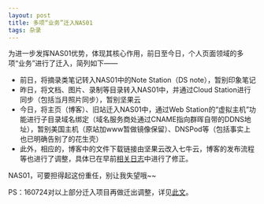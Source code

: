 ```yaml
---
layout: post
title: 多项“业务”迁入NAS01
tags: 杂录
---
```


为进一步发挥NAS01优势，体现其核心作用，前日至今日，个人页面领域的多项“业务”进行了迁入，简列如下——

- 前日，将摘录类笔记转入NAS01中的Note Station（DS note），暂别印象笔记
- 昨日，将文档、图片、录制等目录转入NAS01中，并通过Cloud Station进行同步（包括当月照片同步），暂别坚果云
- 今日，将主页（博客）、旧站迁入NAS01中，通过Web Station的“虚拟主机”功能进行子目录域名绑定（域名服务商处通过CNAME指向群晖自带的DDNS地址），暂别美国主机（原站加www暂做镜像保留）、DNSPod等（包括事实上也已明确告别了的花生壳）
- 此外，相应的，博客中的文件下载链接由坚果云改入七牛云，博客的发布流程等也进行了调整，具体已在早前[相关日志](http://cpxxpc.com/2016/07/06/D1)中进行了修正。

NAS01，可要担得起这份重任，别让我失望哦~~

PS：160724对以上部分迁入项目再做迁出调整，详见[此文](http://cpxxpc.com/2016/07/24/D1)。
